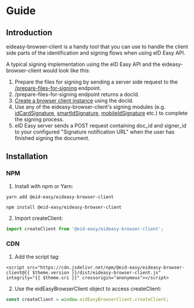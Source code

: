 # Guide

## Introduction
eideasy-browser-client is a handy tool that you can use to handle the client side parts of the identification and signing flows when using eID Easy API. 

A typical signing implementation using the eID Easy API and the eideasy-browser-client would look like this:
1. Prepare the files for signing by sending a server side request to the [/prepare-files-for-signing](https://documenter.getpostman.com/view/3869493/Szf6WoG1#74939bae-2c9b-459c-9f0b-8070d2bd32f7) endpoint.
2. /prepare-files-for-signing endpoint returns a docId.
3. [Create a browser client instance](/config-reference/#creating-the-client-for-signing) using the docId.
4. Use any of the eideasy-browser-client's signing modules (e.g. [idCardSignature](/config-reference/#signing-with-an-id-card), [smartIdSignature](/config-reference/#signing-with-smart-id), [mobileIdSignature](/config-reference/#signing-with-mobile-id) etc.) to complete the signing process.
5. eID Easy server sends a POST request containing doc_id and signer_id to your configured "Signature notification URL" when the user has finished signing the document.

## Installation

### NPM

1. Install with npm or Yarn:
<CodeGroup>
   <CodeGroupItem title="YARN" active>

```bash:no-line-numbers
yarn add @eid-easy/eideasy-browser-client
```

  </CodeGroupItem>

  <CodeGroupItem title="NPM">

```bash:no-line-numbers
npm install @eid-easy/eideasy-browser-client
```

  </CodeGroupItem>
</CodeGroup>

2. Import createClient:

```javascript
import createClient from '@eid-easy/eideasy-browser-client';
```

### CDN

1. Add the script tag:

```html:no-v-pre
<script src="https://cdn.jsdelivr.net/npm/@eid-easy/eideasy-browser-client@{{ $theme.version }}/dist/eideasy-browser-client.js" integrity="{{ $theme.sri }}" crossorigin="anonymous"></script>
```

2. Use the eidEasyBrowserClient object to access createClient:

```javascript
const createClient = window.eidEasyBrowserClient.createClient;
```
